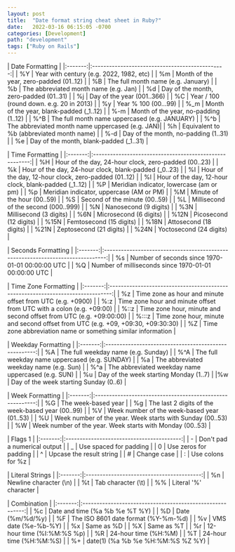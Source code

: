 ```yaml
---
layout: post
title:  "Date format string cheat sheet in Ruby?"
date:   2022-03-16 06:15:05 -0700
categories: [Development]
path: "development"
tags: ["Ruby on Rails"]
---
```


| Date Formatting                                           |
|:-------:|:-----------------------------------------------:|
| %Y      | Year with century (e.g. 2022, 1982, etc)        |
| %m      | Month of the year, zero-padded (01..12)         |
| %B      | The full month name (e.g. January)              |
| %b      | The abbreviated month name (e.g. Jan)           |
| %d      | Day of the month, zero-padded (01..31)          |
| %j      | Day of the year (001..366)                      |
| %C      | Year / 100 (round down. e.g. 20 in 2013)        |
| %y      | Year % 100 (00...99)                            |
| %_m     | Month of the year, blank-padded (_1..12)        |
| %-m     | Month of the year, no-padding (1..12)           |
| %^B     | The full month name uppercased (e.g. JANUARY)   |
| %^b     | The abbreviated month name uppercased (e.g. JAN)|
| %h      | Equivalent to %b (abbreviated month name)       |
| %-d     | Day of the month, no-padding (1..31)            |
| %e      | Day of the month, blank-padded (_1..31)         |


| Time Formatting                                                   |
|:-------:|:-------------------------------------------------------:|
| %H      | Hour of the day, 24-hour clock, zero-padded (00..23)    |
| %k      | Hour of the day, 24-hour clock, blank-padded (_0..23)   |
| %I      | Hour of the day, 12-hour clock, zero-padded (01..12)    |
| %l      | Hour of the day, 12-hour clock, blank-padded (_1..12)   |
| %P      | Meridian indicator, lowercase (am or pm)                |
| %p      | Meridian indicator, uppercase (AM or PM)                |
| %M      | Minute of the hour (00..59)                             |
| %S      | Second of the minute (00..59)                           |
| %L      | Millisecond of the second (000..999)                    |
| %N      | Nanosecond (9 digits)                                   |
| %3N     | Millisecond (3 digits)                                  |
| %6N     | Microsecond (6 digits)                                  |
| %12N    | Picosecond (12 digits)                                  |
| %15N    | Femtosecond (15 digits)                                 |
| %18N    | Attosecond (18 digits)                                  |
| %21N    | Zeptosecond (21 digits)                                 |
| %24N    | Yoctosecond (24 digits)                                 |

| Seconds Formatting                                                                        |
|:-------:|:-------------------------------------------------------------------------------:|
| %s      | Number of seconds since 1970-01-01 00:00:00 UTC                                 |
| %Q      | Number of milliseconds since 1970-01-01 00:00:00 UTC                            |

| Time Zone Formatting                                                                      |
|:-------:|:-------------------------------------------------------------------------------:|
| %z      | Time zone as hour and minute offset from UTC (e.g. +0900)                       |
| %:z     | Time zone hour and minute offset from UTC with a colon (e.g. +09:00)            |
| %::z    | Time zone hour, minute and second offset from UTC (e.g. +09:00:00)              |
| %:::z   | Time zone hour, minute and second offset from UTC (e.g. +09, +09:30, +09:30:30) |
| %Z      | Time zone abbreviation name or something similar information                    |

| Weekday Formatting                                              |
|:-------:|:-----------------------------------------------------:|
| %A      | The full weekday name (e.g. Sunday)                   |
| %^A     | The full weekday name uppercased (e.g. SUNDAY)        |
| %a      | The abbreviated weekday name (e.g. Sun)               |
| %^a     | The abbreviated weekday name uppercased (e.g. SUN)    |
| %u      | Day of the week starting Monday (1..7)                |
|%w       | Day of the week starting Sunday (0..6)                |

| Week Formatting                                                     |
|:-------:|:---------------------------------------------------------:|
| %G      | The week-based year                                       |
| %g      | The last 2 digits of the week-based year (00..99)         |
| %V      | Week number of the week-based year (01..53)               |
| %U      | Week number of the year. Week starts with Sunday (00..53) |
| %W      | Week number of the year. Week starts with Monday (00..53) |

| Flags 1                                             |
|:-------:|:-----------------------------------------:|
| -       | Don't pad a numerical output              |
| _       | Use spaced for padding                    |
| 0       | Use zeros for padding                     |
| ^       | Upcase the result string                  |
| #       | Change case                               |
| :       | Use colons for %z                         |

| Literal Strings                                     |
|:-------:|:-----------------------------------------:|
| %n      | Newline character (\n)                    |
| %t      | Tab character (\t)                        |
| %%      | Literal '%' character                     |

| Combination                                                         |
|:-------:|:---------------------------------------------------------:|
| %c      | Date and time (%a %b %e %T %Y)                            |
| %D      | Date (%m/%d/%y)                                           |
| %F      | The ISO 8601 date format (%Y-%m-%d)                       |
| %v      | VMS date (%e-%b-%Y)                                       |
| %x      | Same as %D                                                |
| %X      | Same as %T                                                |
| %r      | 12-hour time (%I:%M:%S %p)                                |
| %R      | 24-hour time (%H:%M)                                      |
| %T      | 24-hour time (%H:%M:%S)                                   |
| %+      | date(1) (%a %b %e %H:%M:%S %Z %Y)                         |


<style>
  table {
    display:table;
    width: 100%;
  }
  table th:nth-of-type(2) {
    width: 70%;
  }
</style>